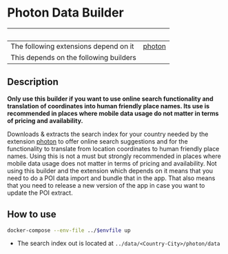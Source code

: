 # Photon Data Builder

| &nbsp;                                 | &nbsp;                                                       |
| -------------------------------------- | ------------------------------------------------------------ |
| The following extensions depend on it  | [photon](https://github.com/trufi-association/trufi-server/tree/main/extensions/photon) |
| This depends on the following builders |                                                              |

## Description

**Only use this builder if you want to use online search functionality and translation of coordinates into human friendly place names. Its use is recommended in places where mobile data usage do not matter in terms of pricing and availability.**

Downloads & extracts the search index for your country needed by the extension [photon](https://github.com/trufi-association/trufi-server/tree/main/extensions/photon) to offer online search suggestions and for the functionality to translate from location coordinates to human friendly place names. Using this is not a must but strongly recommended in places where mobile data usage does not matter in terms of pricing and availability. Not using this builder and the extension which depends on it means that you need to do a POI data import and bundle that in the app. That also means that you need to release a new version of the app in case you want to update the POI extract.

## How to use

```bash
docker-compose --env-file ../$envfile up
```

- The search index out is located at `../data/<Country-City>/photon/data`
